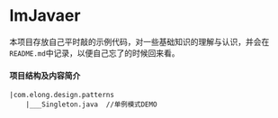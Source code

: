 # ImJavaer
本项目存放自己平时敲的示例代码，对一些基础知识的理解与认识，并会在`README.md`中记录，以便自己忘了的时候回来看。

#### 项目结构及内容简介

    |com.elong.design.patterns
        |___Singleton.java 	//单例模式DEMO


